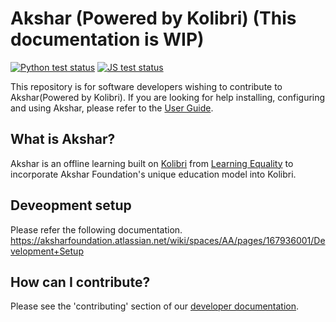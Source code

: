 
# Akshar (Powered by Kolibri) (This documentation is WIP)

[![Python test status](https://github.com/AksharFoundation/akshar-app/actions/workflows/tox.yml/badge.svg?branch=develop)](https://github.com/AksharFoundation/akshar-app/actions/workflows/tox.yml)
[![JS test status](https://github.com/AksharFoundation/akshar-app/actions/workflows/yarn.yml/badge.svg?branch=develop)](https://github.com/AksharFoundation/akshar-app/actions/workflows/yarn.yml)


This repository is for software developers wishing to contribute to Akshar(Powered by Kolibri). If you are looking for help installing, configuring and using Akshar, please refer to the [User Guide](https://kolibri.readthedocs.io/).


## What is Akshar?

Akshar is an offline learning built on [Kolibri](https://learningequality.org/kolibri/)
from [Learning Equality](https://learningequality.org/) to incorporate Akshar Foundation's unique education model into Kolibri.

## Deveopment setup
Please refer the following documentation. https://aksharfoundation.atlassian.net/wiki/spaces/AA/pages/167936001/Development+Setup


## How can I contribute?

Please see the 'contributing' section of our [developer documentation](http://kolibri-dev.readthedocs.io/).
